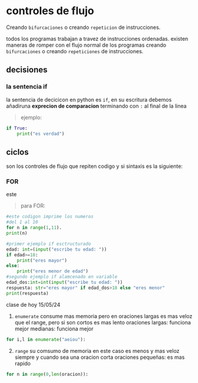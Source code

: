 # controles de flujo
Creando `bifurcaciones` o creando `repeticion` de instrucciones.

todos los programas trabajan a travez de instrucciones ordenadas.
existen maneras de romper con el flujo normal de los programas creando
`bifurcaciones` o creando
`repeticiones` de instrucciones.
## decisiones
### la sentencia if
la sentencia de decicicon en python es `if`, en su escritura debemos añadiruna **exprecion de comparacion**
terminando con `:` al final de la linea
> ejemplo:

```python
if True:
    print("es verdad")
```
## ciclos
son los controles de flujo que repiten codigo y si sintaxis es la siguiente:
### FOR
este 
>para FOR:
```python
#este codigon imprime los numeros
#del 1 al 10
for n in range(1,11).
print(n)
```
```python
#primer ejemplo if esctructurado
edad: int=(input("escribe tu edad: "))
if edad>=18:
    print("eres mayor")
else:
    print("eres menor de edad")
#segundo ejemplo if alamcenado en variable
edad_dos:int=int(input("escribe tu edad: "))
respuesta: str="eres mayor" if edad_dos>18 else "eres menor"
print(respuesta)
```

clase de hoy 15/05/24
1. `enumerate` consume mas memoria pero en oraciones largas es mas veloz que el range, pero si son cortos es mas lento
oraciones largas: funciona mejor
medianas: funciona mejor
```python
for i,l in enumerate("aeiou"):
```
2. `range` su comsumo de memoria en este caso es menos y mas veloz siempre y cuando sea una oracion corta
oraciones pequeñas: es mas rapido
```python
for n in range(0,len(oracion)):
```